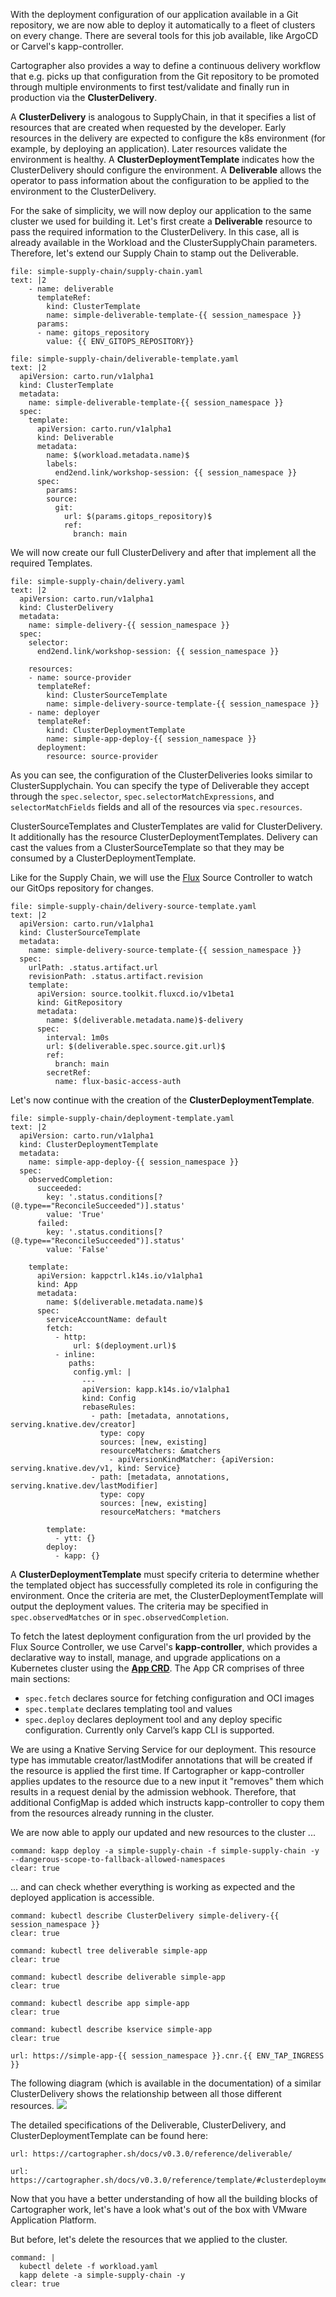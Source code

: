 With the deployment configuration of our application available in a Git repository, we are now able to deploy it automatically to a fleet of clusters on every change. 
There are several tools for this job available, like ArgoCD or Carvel's kapp-controller.

Cartographer also provides a way to define a continuous delivery workflow that e.g. picks up that configuration from the Git repository to be promoted through multiple environments to first test/validate and finally run in production via the **ClusterDelivery**.

A **ClusterDelivery** is analogous to SupplyChain, in that it specifies a list of resources that are created when requested by the developer. Early resources in the delivery are expected to configure the k8s environment (for example, by deploying an application). Later resources validate the environment is healthy.
A **ClusterDeploymentTemplate** indicates how the ClusterDelivery should configure the environment.
A **Deliverable** allows the operator to pass information about the configuration to be applied to the environment to the ClusterDelivery.

For the sake of simplicity, we will now deploy our application to the same cluster we used for building it.
Let's first create a **Deliverable** resource to pass the required information to the ClusterDelivery. In this case, all is already available in the Workload and the ClusterSupplyChain parameters. Therefore, let's extend our Supply Chain to stamp out the Deliverable.
```editor:append-lines-to-file
file: simple-supply-chain/supply-chain.yaml
text: |2
    - name: deliverable
      templateRef:
        kind: ClusterTemplate
        name: simple-deliverable-template-{{ session_namespace }}
      params:
      - name: gitops_repository
        value: {{ ENV_GITOPS_REPOSITORY}}
```

```editor:append-lines-to-file
file: simple-supply-chain/deliverable-template.yaml
text: |2
  apiVersion: carto.run/v1alpha1
  kind: ClusterTemplate
  metadata:
    name: simple-deliverable-template-{{ session_namespace }}
  spec:
    template:
      apiVersion: carto.run/v1alpha1
      kind: Deliverable
      metadata:
        name: $(workload.metadata.name)$
        labels:
          end2end.link/workshop-session: {{ session_namespace }}
      spec:
        params:
        source:
          git:
            url: $(params.gitops_repository)$
            ref:
              branch: main
```

We will now create our full ClusterDelivery and after that implement all the required Templates.
```editor:append-lines-to-file
file: simple-supply-chain/delivery.yaml
text: |2
  apiVersion: carto.run/v1alpha1
  kind: ClusterDelivery
  metadata:
    name: simple-delivery-{{ session_namespace }}
  spec:
    selector:
      end2end.link/workshop-session: {{ session_namespace }}

    resources:
    - name: source-provider
      templateRef:
        kind: ClusterSourceTemplate
        name: simple-delivery-source-template-{{ session_namespace }}
    - name: deployer
      templateRef:
        kind: ClusterDeploymentTemplate
        name: simple-app-deploy-{{ session_namespace }}
      deployment:
        resource: source-provider
```
As you can see, the configuration of the ClusterDeliveries looks similar to ClusterSupplychain. You can specify the type of Deliverable they accept through the `spec.selector`, `spec.selectorMatchExpressions`, and `selectorMatchFields` fields and all of the resources via `spec.resources`.

ClusterSourceTemplates and ClusterTemplates are valid for ClusterDelivery. It additionally has the resource ClusterDeploymentTemplates. Delivery can cast the values from a ClusterSourceTemplate so that they may be consumed by a ClusterDeploymentTemplate.

Like for the Supply Chain, we will use the [Flux](https://fluxcd.io) Source Controller to watch our GitOps repository for changes.
```editor:append-lines-to-file
file: simple-supply-chain/delivery-source-template.yaml
text: |2
  apiVersion: carto.run/v1alpha1
  kind: ClusterSourceTemplate
  metadata:
    name: simple-delivery-source-template-{{ session_namespace }}
  spec:
    urlPath: .status.artifact.url
    revisionPath: .status.artifact.revision
    template:
      apiVersion: source.toolkit.fluxcd.io/v1beta1
      kind: GitRepository
      metadata:
        name: $(deliverable.metadata.name)$-delivery
      spec:
        interval: 1m0s
        url: $(deliverable.spec.source.git.url)$
        ref:
          branch: main
        secretRef:
          name: flux-basic-access-auth
```

Let's now continue with the creation of the **ClusterDeploymentTemplate**.
```editor:append-lines-to-file
file: simple-supply-chain/deployment-template.yaml
text: |2
  apiVersion: carto.run/v1alpha1
  kind: ClusterDeploymentTemplate
  metadata:
    name: simple-app-deploy-{{ session_namespace }}
  spec:
    observedCompletion:
      succeeded:
        key: '.status.conditions[?(@.type=="ReconcileSucceeded")].status'
        value: 'True'
      failed:
        key: '.status.conditions[?(@.type=="ReconcileSucceeded")].status'
        value: 'False'

    template:
      apiVersion: kappctrl.k14s.io/v1alpha1
      kind: App
      metadata:
        name: $(deliverable.metadata.name)$
      spec:
        serviceAccountName: default
        fetch:
          - http:
              url: $(deployment.url)$
          - inline:
             paths:
              config.yml: |
                ---
                apiVersion: kapp.k14s.io/v1alpha1
                kind: Config
                rebaseRules:
                  - path: [metadata, annotations, serving.knative.dev/creator]
                    type: copy
                    sources: [new, existing]
                    resourceMatchers: &matchers
                      - apiVersionKindMatcher: {apiVersion: serving.knative.dev/v1, kind: Service}
                  - path: [metadata, annotations, serving.knative.dev/lastModifier]
                    type: copy
                    sources: [new, existing]
                    resourceMatchers: *matchers

        template:
          - ytt: {}
        deploy:
          - kapp: {}
```

A **ClusterDeploymentTemplate** must specify criteria to determine whether the templated object has successfully completed its role in configuring the environment. Once the criteria are met, the ClusterDeploymentTemplate will output the deployment values. The criteria may be specified in `spec.observedMatches` or in `spec.observedCompletion`.

To fetch the latest deployment configuration from the url provided by the Flux Source Controller, we use Carvel's **kapp-controller**, which provides a declarative way to install, manage, and upgrade applications on a Kubernetes cluster using the **[App CRD](https://carvel.dev/kapp-controller/docs/v0.38.0/app-overview/)**.
The App CR comprises of three main sections:
- `spec.fetch` declares source for fetching configuration and OCI images
- `spec.template` declares templating tool and values
- `spec.deploy` declares deployment tool and any deploy specific configuration. Currently only Carvel’s kapp CLI is supported.

We are using a Knative Serving Service for our deployment. This resource type has immutable creator/lastModifer annotations that will be created if the resource is applied the first time. If Cartographer or kapp-controller applies updates to the resource due to a new input it "removes" them which results in a request denial by the admission webhook. Therefore, that additional ConfigMap is added which instructs kapp-controller to copy them from the resources already running in the cluster.

We are now able to apply our updated and new resources to the cluster ...
```terminal:execute
command: kapp deploy -a simple-supply-chain -f simple-supply-chain -y --dangerous-scope-to-fallback-allowed-namespaces
clear: true
```
... and can check whether everything is working as expected and the deployed application is accessible.
```terminal:execute
command: kubectl describe ClusterDelivery simple-delivery-{{ session_namespace }}
clear: true
```
```terminal:execute
command: kubectl tree deliverable simple-app
clear: true
```
```terminal:execute
command: kubectl describe deliverable simple-app
clear: true
```
```terminal:execute
command: kubectl describe app simple-app
clear: true
```
```terminal:execute
command: kubectl describe kservice simple-app
clear: true
```
```dashboard:open-url
url: https://simple-app-{{ session_namespace }}.cnr.{{ ENV_TAP_INGRESS }}
```

The following diagram (which is available in the documentation) of a similar ClusterDelivery shows the relationship between all those different resources.
![](../images/delivery.jpg)

The detailed specifications of the Deliverable, ClusterDelivery, and ClusterDeploymentTemplate can be found here: 
```dashboard:open-url
url: https://cartographer.sh/docs/v0.3.0/reference/deliverable/
```
```dashboard:open-url
url: https://cartographer.sh/docs/v0.3.0/reference/template/#clusterdeploymenttemplate
```

Now that you have a better understanding of how all the building blocks of Cartographer work, let's have a look what's out of the box with VMware Application Platform.

But before, let's delete the resources that we applied to the cluster.
```terminal:execute
command: |
  kubectl delete -f workload.yaml
  kapp delete -a simple-supply-chain -y
clear: true
```